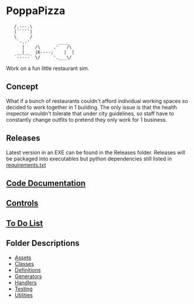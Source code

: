# PoppaPizza

```ascii
   /.---.\
   |`````|
   \     /
    `-.-'           ____
      |    /\     .'   /\
    __|__  |K----;    |  |
   `-----` \/     '.___\/
```

Work on a fun little restaurant sim.

## Concept

What if a bunch of restaurants couldn't afford individual working spaces so decided to work together in 1 building. The only issue is that the health inspector wouldn't tolerate that under city guidelines, so staff have to constantly change outfits to pretend they only work for 1 business.

## Releases

Latest version in an EXE can be found in the Releases folder. Releases will be packaged into executables but python dependencies still listed in [requirements.txt](Docs/requirements.txt)

## [Code Documentation](https://aedanm.github.io/PoppaPizza/Docs/Documentation/index.html)

## [Controls](Docs/Controls.md)

## [To Do List](Docs/TODO.md)

## Folder Descriptions

- [Assets](Assets/README.md)
- [Classes](Classes/README.md)
- [Definitions](Definitions/README.md)
- [Generators](Generators/README.md)
- [Handlers](Handlers/README.md)
- [Testing](Testing/README.md)
- [Utilities](Utilities/README.md)
